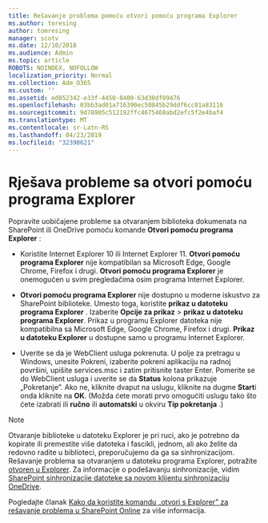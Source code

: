 ```yaml
---
title: Rešavanje problema pomoću otvori pomoću programa Explorer
ms.author: toresing
author: tomresing
manager: scotv
ms.date: 12/10/2018
ms.audience: Admin
ms.topic: article
ROBOTS: NOINDEX, NOFOLLOW
localization_priority: Normal
ms.collection: Adm_O365
ms.custom: ''
ms.assetid: ed852342-e33f-4450-8400-63d30df09476
ms.openlocfilehash: 03bb3ad01a716390ec50845b29ddf6cc81a83116
ms.sourcegitcommit: 9d78905c512192ffc4675468abd2efc5f2e4baf4
ms.translationtype: MT
ms.contentlocale: sr-Latn-RS
ms.lasthandoff: 04/23/2019
ms.locfileid: "32390621"
---
```

# <a name="fix-problems-with-open-with-explorer"></a>Rješava probleme sa otvori pomoću programa Explorer

Popravite uobičajene probleme sa otvaranjem biblioteka dokumenata na SharePoint ili OneDrive pomoću komande **Otvori pomoću programa Explorer** : 
  
- Koristite Internet Explorer 10 ili Internet Explorer 11. **Otvori pomoću programa Explorer** nije kompatibilan sa Microsoft Edge, Google Chrome, Firefox i drugi. **Otvori pomoću programa Explorer** je onemogućen u svim pregledačima osim programa Internet Explorer. 
    
- **Otvori pomoću programa Explorer** nije dostupno u moderne iskustvo za SharePoint biblioteke. Umesto toga, koristite **prikaz u datoteku programa Explorer** . Izaberite **Opcije za prikaz** \> **prikaz u datoteku programa Explorer**. Prikaz u programu Explorer datoteka nije kompatibilna sa Microsoft Edge, Google Chrome, Firefox i drugi. **Prikaz u datoteku Explorer** u dostupne samo u programu Internet Explorer. 
    
- Uverite se da je WebClient usluga pokrenuta. U polje za pretragu u Windows, unesite Pokreni, izaberite pokreni aplikaciju na radnoj površini, upišite services.msc i zatim pritisnite taster Enter. Pomerite se do WebClient usluga i uverite se da **Status** kolona prikazuje „Pokretanje”. Ako ne, kliknite dvaput na uslugu, kliknite na dugme **Start**i onda kliknite na **OK**. (Možda ćete morati prvo omogućiti uslugu tako što ćete izabrati ili **ručno** ili **automatski** u okviru **Tip pokretanja** .) 
    
> [!NOTE]
> Otvaranje biblioteke u datoteku Explorer je pri ruci, ako je potrebno da kopirate ili premestite više datoteka i fascikli, jednom, ali ako želite da redovno radite u biblioteci, preporučujemo da ga sa sinhronizacijom. Rešavanje problema sa otvaranjem u datoteku programa Explorer, potražite [otvoren u Explorer](https://go.microsoft.com/fwlink/?linkid=871665). Za informacije o podešavanju sinhronizacije, vidim [SharePoint sinhronizacije datoteke sa novom klijentu sinhronizaciju OneDrive](https://go.microsoft.com/fwlink/?linkid=871666).
  
Pogledajte članak [Kako da koristite komandu „otvori s Explorer” za rešavanje problema u SharePoint Online](https://support.office.com/article/How-to-use-the-Open-with-Explorer-command-to-troubleshoot-issues-in-SharePoint-Online-87155331-0c92-4224-a4c1-da5c21c4ade4) za više informacija. 
  

